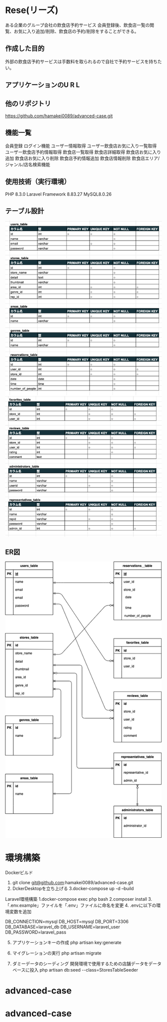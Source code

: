 # Rese(リーズ)
ある企業のグループ会社の飲食店予約サービス
会員登録後、飲食店一覧の閲覧、お気に入り追加/削除、飲食店の予約/削除をすることができる。

## 作成した目的
外部の飲食店予約サービスは手数料を取られるので自社で予約サービスを持ちたい。

## アプリケーションのU R L


## 他のリポジトリ
https://github.com/hamakei0089/advanced-case.git

## 機能一覧
会員登録
ログイン機能
ユーザー情報取得
ユーザー飲食店お気に入り一覧取得
ユーザー飲食店予約情報取得
飲食店一覧取得
飲食店詳細取得
飲食店お気に入り追加
飲食店お気に入り削除
飲食店予約情報追加
飲食店情報削除
飲食店エリア/ジャンル/店名検索機能


## 使用技術（実行環境）
PHP 8.3.0
Laravel Framework 8.83.27
MySQL8.0.26

## テーブル設計
![Alt text](table1.png)
![Alt text](table2.png)

## ER図
![Alt text](index.drawio.png)


# 環境構築

Dockerビルド
1. git clone git@github.com:hamakei0089/advanced-case.git
2. DckerDesktopを立ち上げる
3.docker-compose up -d –build

Laravel環境構築
1.docker-compose exec php bash
2.composer install
3.「.env.example」ファイルを「.env」ファイルに命名を変更
4. .envに以下の環境変数を追加

DB_CONNECTION=mysql
DB_HOST=mysql
DB_PORT=3306
DB_DATABASE=laravel_db
DB_USERNAME=laravel_user
DB_PASSWORD=laravel_pass

5. アプリケーションキーの作成
php artisan key:generate

6. マイグレーションの実行
php artisan migrate

7. ダミーデータのシーディング
開発環境で使用するための店舗データをデータベースに投入
php artisan db:seed --class=StoresTableSeeder

# advanced-case
# advanced-case
